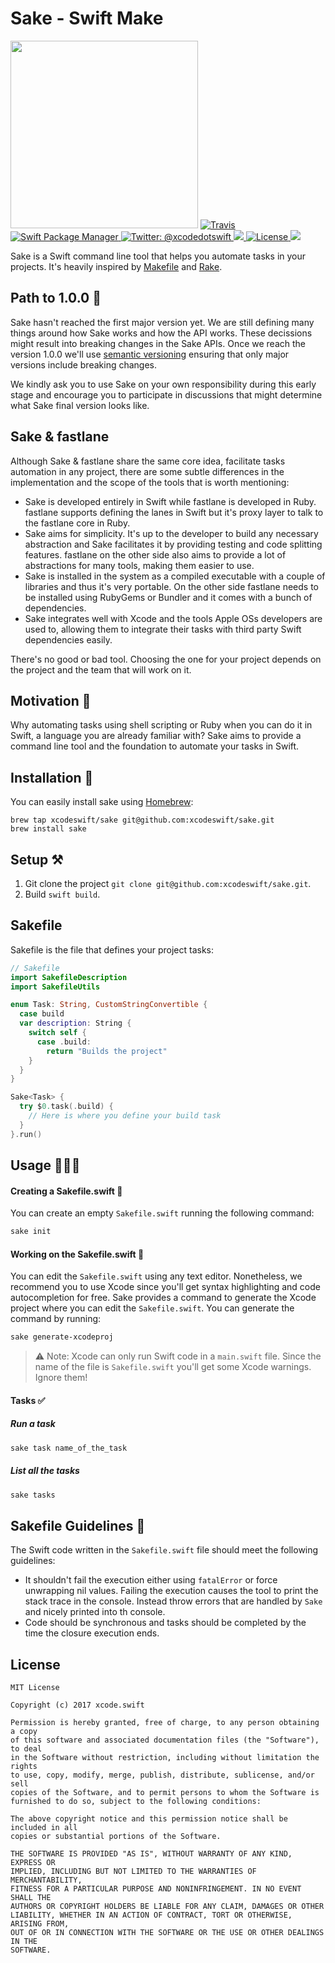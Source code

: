 # Sake - Swift Make

<img width="300" src="Assets/Logo.png"/>

<a href="https://travis-ci.org/xcodeswift/sake">
<img src="https://travis-ci.org/xcodeswift/sake.svg?branch=master" alt="Travis"/>
</a>
<a href="https://swift.org/package-manager">
<img src="https://img.shields.io/badge/spm-compatible-brightgreen.svg?style=flat" alt="Swift Package Manager"/>
</a>
<a href="https://twitter.com/xcodedotswift">
  <img src="https://img.shields.io/badge/contact-@xcodedotswift-blue.svg?style=flat" alt="Twitter: @xcodedotswift" />
</a>
<a href="https://github.com/xcodeswift/sake/releases">
  <img src="https://img.shields.io/github/release/xcodeswift/sake.svg"/>
</a>
<a href="https://opensource.org/licenses/MIT">
  <img src="https://img.shields.io/badge/License-MIT-yellow.svg" alt="License" />
</a>
<a href="http://xcodeswift.herokuapp.com/">
  <img src="https://xcodeswift.herokuapp.com/badge.svg">
</a>

Sake is a Swift command line tool that helps you automate tasks in your projects. It's heavily inspired by [Makefile](https://en.wikipedia.org/wiki/Makefile) and [Rake](https://github.com/ruby/rake).

## Path to 1.0.0 🚴
Sake hasn't reached the first major version yet. We are still defining many things around how Sake works and how the API works. These decissions might result into breaking changes in the Sake APIs. Once we reach the version 1.0.0 we'll use [semantic versioning](https://semver.org/) ensuring that only major versions include breaking changes.

We kindly ask you to use Sake on your own responsibility during this early stage and encourage you to participate in discussions that might determine what Sake final version looks like.

## Sake & fastlane
Although Sake & fastlane share the same core idea, facilitate tasks automation in any project, there are some subtle differences in the implementation and the scope of the tools that is worth mentioning:

- Sake is developed entirely in Swift while fastlane is developed in Ruby. fastlane supports defining the lanes in Swift but it's proxy layer to talk to the fastlane core in Ruby.
- Sake aims for simplicity. It's up to the developer to build any necessary abstraction and Sake facilitates it by providing testing and code splitting features. fastlane on the other side also aims to provide a lot of abstractions for many tools, making them easier to use.
- Sake is installed in the system as a compiled executable with a couple of libraries and thus it's very portable. On the other side fastlane needs to be installed using RubyGems or Bundler and it comes with a bunch of dependencies.
- Sake integrates well with Xcode and the tools Apple OSs developers are used to, allowing them to integrate their tasks with third party Swift dependencies easily.

There's no good or bad tool. Choosing the one for your project depends on the project and the team that will work on it.

## Motivation 💅

Why automating tasks using shell scripting or Ruby when you can do it in Swift, a language you are already familiar with?
Sake aims to provide a command line tool and the foundation to automate your tasks in Swift.

## Installation 🥑

You can easily install sake using [Homebrew](https://brew.sh/):

```
brew tap xcodeswift/sake git@github.com:xcodeswift/sake.git
brew install sake
```

## Setup ⚒

1. Git clone the project `git clone git@github.com:xcodeswift/sake.git`.
2. Build `swift build`.

## Sakefile

Sakefile is the file that defines your project tasks:

```swift
// Sakefile
import SakefileDescription
import SakefileUtils

enum Task: String, CustomStringConvertible {
  case build
  var description: String {
    switch self {
      case .build:
        return "Builds the project"
    }
  }
}

Sake<Task> {
  try $0.task(.build) {
    // Here is where you define your build task
  }
}.run()
```

## Usage 👩🏻‍💻

#### Creating a Sakefile.swift 📝
You can create an empty `Sakefile.swift` running the following command:

```bash
sake init
```

#### Working on the Sakefile.swift 💼
You can edit the `Sakefile.swift` using any text editor. Nonetheless, we recommend you to use Xcode since you'll get syntax highlighting and code autocompletion for free. Sake provides a command to generate the Xcode project where you can edit the `Sakefile.swift`. You can generate the command by running:

```bash
sake generate-xcodeproj
```

> :warning: Note: Xcode can only run Swift code in a `main.swift` file. Since the name of the file is `Sakefile.swift` you'll get some Xcode warnings. Ignore them!

#### Tasks ✅

##### Run a task

```bash
sake task name_of_the_task
```

##### List all the tasks

```bash
sake tasks
```

## Sakefile Guidelines 🎨

The Swift code written in the `Sakefile.swift` file should meet the following guidelines:

- It shouldn't fail the execution either using `fatalError` or force unwrapping nil values. Failing the execution causes the tool to print the stack trace in the console. Instead throw errors that are handled by `Sake` and nicely printed into th console.
- Code should be synchronous and tasks should be completed by the time the closure execution ends.


## License

```
MIT License

Copyright (c) 2017 xcode.swift

Permission is hereby granted, free of charge, to any person obtaining a copy
of this software and associated documentation files (the "Software"), to deal
in the Software without restriction, including without limitation the rights
to use, copy, modify, merge, publish, distribute, sublicense, and/or sell
copies of the Software, and to permit persons to whom the Software is
furnished to do so, subject to the following conditions:

The above copyright notice and this permission notice shall be included in all
copies or substantial portions of the Software.

THE SOFTWARE IS PROVIDED "AS IS", WITHOUT WARRANTY OF ANY KIND, EXPRESS OR
IMPLIED, INCLUDING BUT NOT LIMITED TO THE WARRANTIES OF MERCHANTABILITY,
FITNESS FOR A PARTICULAR PURPOSE AND NONINFRINGEMENT. IN NO EVENT SHALL THE
AUTHORS OR COPYRIGHT HOLDERS BE LIABLE FOR ANY CLAIM, DAMAGES OR OTHER
LIABILITY, WHETHER IN AN ACTION OF CONTRACT, TORT OR OTHERWISE, ARISING FROM,
OUT OF OR IN CONNECTION WITH THE SOFTWARE OR THE USE OR OTHER DEALINGS IN THE
SOFTWARE.
```
